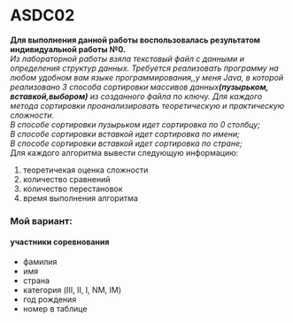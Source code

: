 # ASDC02
<b>Для выполнения данной работы воспользовалась результатом индивидуальной работы №0.</b><br>
<i>
Из лабораторной работы взяла текстовый файл с данными и определения структур данных.
Требуется реализовать программу на любом удобном вам языке программирования,,у меня Java, в которой реализовано 3 способа сортировки массивов данных<b>(пузырьком,
вставкой,выбором)</b> из созданного файла по ключу. Для каждого метода сортировки проанализировать теоретическую и практическую сложности.
<br>В способе сортировки пузырьком идет сортировка по 0 столбцу;
<br>В способе сортировки вставкой идет сортировка по имени;
<br>В способе сортировки вставкой идет сортировка по стране;
</i>
<br>Для каждого алгоритма вывести следующую информацию:
<ol>
<li>теоретичекая оценка сложности
<li>количество сравнений
<li>количество перестановок
<li>время выполнения алгоритма

</ol>
<h3>Мой вариант:</h3>
      <h4>участники соревнования</h4>
      <ul>
<li>фамилия
<li>имя
<li>страна
<li>категория (III, II, I, NM, IM)
<li>год рождения
<li>номер в таблице
  </ul>
